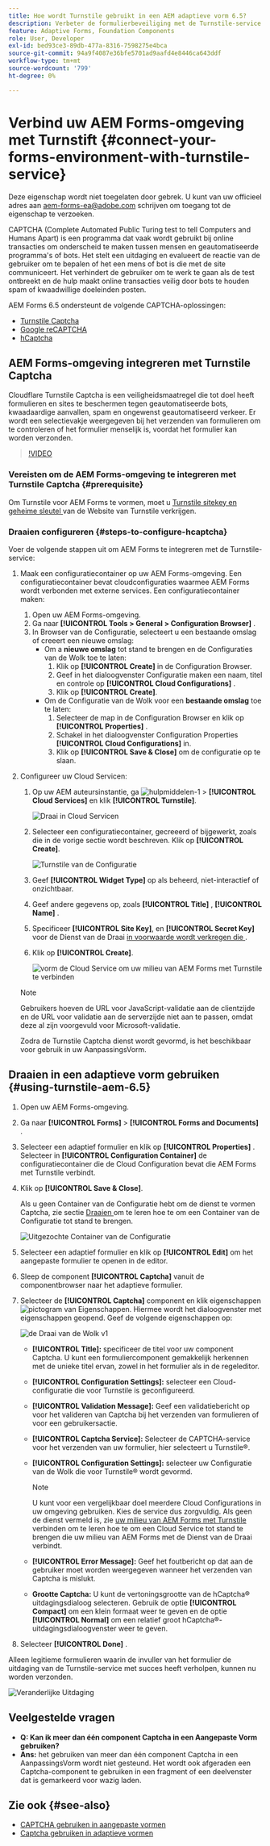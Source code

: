 ```yaml
---
title: Hoe wordt Turnstile gebruikt in een AEM adaptieve vorm 6.5?
description: Verbeter de formulierbeveiliging met de Turnstile-service zonder moeite. Stap-voor-stap gids binnen!
feature: Adaptive Forms, Foundation Components
role: User, Developer
exl-id: bed93ce3-89db-477a-8316-7598275e4bca
source-git-commit: 94a9f4087e36bfe5701ad9aafd4e8446ca643ddf
workflow-type: tm+mt
source-wordcount: '799'
ht-degree: 0%

---
```


# Verbind uw AEM Forms-omgeving met Turnstift {#connect-your-forms-environment-with-turnstile-service}

<!--
<span class="preview">This feature is based on Feature Toggle id `FT_FORMS-12407`. To enable the feature, follow the steps given in the [Enable Feature Toggle](/help/forms/using/enable-feature-toggle.md) article. </span>
-->

<span class="preview"> Deze eigenschap wordt niet toegelaten door gebrek. U kunt van uw officieel adres aan aem-forms-ea@adobe.com schrijven om toegang tot de eigenschap te verzoeken.</span>

CAPTCHA (Complete Automated Public Turing test to tell Computers and Humans Apart) is een programma dat vaak wordt gebruikt bij online transacties om onderscheid te maken tussen mensen en geautomatiseerde programma&#39;s of bots. Het stelt een uitdaging en evalueert de reactie van de gebruiker om te bepalen of het een mens of bot is die met de site communiceert. Het verhindert de gebruiker om te werk te gaan als de test ontbreekt en de hulp maakt online transacties veilig door bots te houden spam of kwaadwillige doeleinden posten.

AEM Forms 6.5 ondersteunt de volgende CAPTCHA-oplossingen:

* [Turnstile Captcha](/help/forms/using/integrate-adaptive-forms-turnstile.md)
* [Google reCAPTCHA](/help/forms/using/captcha-adaptive-forms.md)
* [ hCaptcha ](/help/forms/using/integrate-adaptive-forms-hcaptcha.md)


<!-- ![Turnstile](assets/Turnstile-challenge.png)-->

## AEM Forms-omgeving integreren met Turnstile Captcha

Cloudflare Turnstile Captcha is een veiligheidsmaatregel die tot doel heeft formulieren en sites te beschermen tegen geautomatiseerde bots, kwaadaardige aanvallen, spam en ongewenst geautomatiseerd verkeer. Er wordt een selectievakje weergegeven bij het verzenden van formulieren om te controleren of het formulier menselijk is, voordat het formulier kan worden verzonden.

>[!VIDEO](https://video.tv.adobe.com/v/3440946?captions=dut)

### Vereisten om de AEM Forms-omgeving te integreren met Turnstile Captcha {#prerequisite}

Om Turnstile voor AEM Forms te vormen, moet u [ Turnstile sitekey en geheime sleutel ](https://developers.cloudflare.com/turnstile/get-started/) van de Website van Turnstile verkrijgen.

### Draaien configureren {#steps-to-configure-hcaptcha}

Voer de volgende stappen uit om AEM Forms te integreren met de Turnstile-service:

1. Maak een configuratiecontainer op uw AEM Forms-omgeving. Een configuratiecontainer bevat cloudconfiguraties waarmee AEM Forms wordt verbonden met externe services. Een configuratiecontainer maken:
   1. Open uw AEM Forms-omgeving.
   1. Ga naar **[!UICONTROL Tools > General > Configuration Browser]** .
   1. In Browser van de Configuratie, selecteert u een bestaande omslag of creeert een nieuwe omslag:
      * Om a **nieuwe omslag** tot stand te brengen en de Configuraties van de Wolk toe te laten:
         1. Klik op **[!UICONTROL Create]** in de Configuration Browser.
         1. Geef in het dialoogvenster Configuratie maken een naam, titel en controle op **[!UICONTROL Cloud Configurations]** .
         1. Klik op **[!UICONTROL Create]**.
      * Om de Configuratie van de Wolk voor een **bestaande omslag** toe te laten:
         1. Selecteer de map in de Configuration Browser en klik op **[!UICONTROL Properties]** .
         1. Schakel in het dialoogvenster Configuration Properties **[!UICONTROL Cloud Configurations]** in.
         1. Klik op **[!UICONTROL Save & Close]** om de configuratie op te slaan.

1. Configureer uw Cloud Servicen:
   1. Op uw AEM auteursinstantie, ga ![ hulpmiddelen-1 ](assets/tools-1.png) > **[!UICONTROL Cloud Services]** en klik **[!UICONTROL Turnstile]**.

      ![ Draai in Cloud Servicen ](assets/turnstile-in-ui.png)
   1. Selecteer een configuratiecontainer, gecreeerd of bijgewerkt, zoals die in de vorige sectie wordt beschreven. Klik op **[!UICONTROL Create]**.

      ![ Turnstile van de Configuratie ](assets/config-hcaptcha.png)
   1. Geef **[!UICONTROL Widget Type]** op als beheerd, niet-interactief of onzichtbaar.
   1. Geef andere gegevens op, zoals **[!UICONTROL Title]** , **[!UICONTROL Name]** .
   1. Specificeer **[!UICONTROL Site Key]**, en **[!UICONTROL Secret Key]** voor de Dienst van de Draai [ in voorwaarde wordt verkregen die ](#prerequisite).
   1. Klik op **[!UICONTROL Create]**.

      ![ vorm de Cloud Service om uw milieu van AEM Forms met Turnstile te verbinden ](assets/config-turntstile.png)

   >[!NOTE]
   > Gebruikers hoeven de URL voor JavaScript-validatie aan de clientzijde en de URL voor validatie aan de serverzijde niet aan te passen, omdat deze al zijn voorgevuld voor Microsoft-validatie.

   Zodra de Turnstile Captcha dienst wordt gevormd, is het beschikbaar voor gebruik in uw AanpassingsVorm.

## Draaien in een adaptieve vorm gebruiken {#using-turnstile-aem-6.5}

1. Open uw AEM Forms-omgeving.
1. Ga naar **[!UICONTROL Forms]** > **[!UICONTROL Forms and Documents]** .
1. Selecteer een adaptief formulier en klik op **[!UICONTROL Properties]** . Selecteer in **[!UICONTROL Configuration Container]** de configuratiecontainer die de Cloud Configuration bevat die AEM Forms met Turnstile verbindt.
1. Klik op **[!UICONTROL Save & Close]**.

   Als u geen Container van de Configuratie hebt om de dienst te vormen Captcha, zie sectie [ Draaien ](#configure-turnstile-steps-to-configure-hcaptcha) om te leren hoe te om een Container van de Configuratie tot stand te brengen.

   ![ Uitgezochte Container van de Configuratie ](assets/captcha-properties.png)

1. Selecteer een adaptief formulier en klik op **[!UICONTROL Edit]** om het aangepaste formulier te openen in de editor.
1. Sleep de component **[!UICONTROL Captcha]** vanuit de componentbrowser naar het adaptieve formulier.
1. Selecteer de **[!UICONTROL Captcha]** component en klik eigenschappen ![ pictogram van Eigenschappen ](assets/configure-icon.svg). Hiermee wordt het dialoogvenster met eigenschappen geopend. Geef de volgende eigenschappen op:

   <!--![Turnstile v2](assets/turnstile-settings-v2.png)-->
   ![ de Draai van de Wolk v1 ](assets/turnstile-setting-v1.png)

   * **[!UICONTROL Title]:** specificeer de titel voor uw component Captcha. U kunt een formuliercomponent gemakkelijk herkennen met de unieke titel ervan, zowel in het formulier als in de regeleditor.
   * **[!UICONTROL Configuration Settings]:** selecteer een Cloud-configuratie die voor Turnstile is geconfigureerd.
   * **[!UICONTROL Validation Message]:** Geef een validatiebericht op voor het valideren van Captcha bij het verzenden van formulieren of voor een gebruikersactie.
   * **[!UICONTROL Captcha Service]:** Selecteer de CAPTCHA-service voor het verzenden van uw formulier, hier selecteert u Turnstile®.
   * **[!UICONTROL Configuration Settings]:** selecteer uw Configuratie van de Wolk die voor Turnstile® wordt gevormd.

     >[!NOTE]
     >U kunt voor een vergelijkbaar doel meerdere Cloud Configurations in uw omgeving gebruiken. Kies de service dus zorgvuldig. Als geen de dienst vermeld is, zie [ uw milieu van AEM Forms met Turnstile ](#connect-your-forms-environment-with-turnstile-service) verbinden om te leren hoe te om een Cloud Service tot stand te brengen die uw milieu van AEM Forms met de Dienst van de Draai verbindt.

   * **[!UICONTROL Error Message]:** Geef het foutbericht op dat aan de gebruiker moet worden weergegeven wanneer het verzenden van Captcha is mislukt.
   * **Grootte Captcha:** U kunt de vertoningsgrootte van de hCaptcha® uitdagingsdialoog selecteren. Gebruik de optie **[!UICONTROL Compact]** om een klein formaat weer te geven en de optie **[!UICONTROL Normal]** om een relatief groot hCaptcha®-uitdagingsdialoogvenster weer te geven.

1. Selecteer **[!UICONTROL Done]** .


Alleen legitieme formulieren waarin de invuller van het formulier de uitdaging van de Turnstile-service met succes heeft verholpen, kunnen nu worden verzonden.

![ Veranderlijke Uitdaging ](assets/turnstile-challenge.png)


## Veelgestelde vragen

* **Q: Kan ik meer dan één component Captcha in een Aangepaste Vorm gebruiken?**
* **Ans:** het gebruiken van meer dan één component Captcha in een AanpassingsVorm wordt niet gesteund. Het wordt ook afgeraden een Captcha-component te gebruiken in een fragment of een deelvenster dat is gemarkeerd voor wazig laden.

## Zie ook {#see-also}

* [CAPTCHA gebruiken in aangepaste vormen](/help/forms/using/captcha-adaptive-forms.md)
* [Captcha gebruiken in adaptieve vormen](/help/forms/using/integrate-adaptive-forms-hcaptcha.md)
